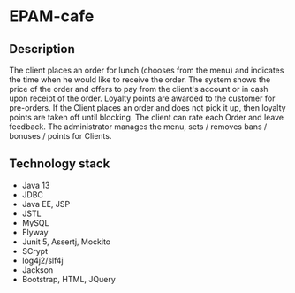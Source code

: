 # EPAM-cafe

## Description
The client places an order for lunch (chooses from the menu) and indicates the time when
he would like to receive the order. The system shows the price of the order and offers to pay from the client's account
or in cash upon receipt of the order. Loyalty points are awarded to the customer for pre-orders. If the Client places
an order and does not pick it up, then loyalty points are taken off until blocking. The client can rate each Order
and leave feedback. The administrator manages the menu, sets / removes bans / bonuses / points for Clients.

## Technology stack
- Java 13
- JDBC
- Java EE, JSP
- JSTL
- MySQL
- Flyway
- Junit 5, Assertj, Mockito
- SCrypt
- log4j2/slf4j
- Jackson
- Bootstrap, HTML, JQuery
